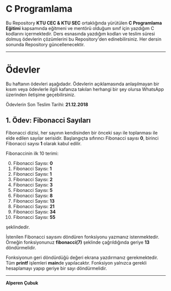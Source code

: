 # C Programlama

Bu Repository **KTU CEC & KTU SEC** ortaklığında yürütülen **C Programlama Eğitimi** kapsamında eğitmeni ve mentörü olduğum sınıf için yazdığım C kodlarını içermektedir. Ders esnasında yazdığım kodları ve teslim süresi dolmuş ödevlerin çözümlerini bu Repository'den edinebilirsiniz. Her dersin sonunda Repository güncellenecektir.

---

# Ödevler

Bu haftanın ödevleri aşağıdadır. Ödevlerin açıklamasında anlaşılmayan bir kısım veya ödevlerle ilgili kafanıza takılan herhangi bir şey olursa WhatsApp üzerinden iletişime geçebilirsiniz.

Ödevlerin Son Teslim Tarihi: **21.12.2018**

## 1. Ödev: Fibonacci Sayıları

Fibonacci dizisi, her sayının kendisinden bir önceki sayı ile toplanması ile elde edilen sayılar serisidir. Başlangıçta sıfırıncı Fibonacci sayısı **0**, birinci Fibonacci sayısı **1** olarak kabul edilir.

Fibonaccinin ilk 10 terimi:

0. Fibonacci Sayısı: **0**
1. Fibonacci Sayısı: **1**
2. Fibonacci Sayısı: **1**
3. Fibonacci Sayısı: **2**
4. Fibonacci Sayısı: **3**
5. Fibonacci Sayısı: **5**
6. Fibonacci Sayısı: **8**
7. Fibonacci Sayısı: **13**
8. Fibonacci Sayısı: **21**
9. Fibonacci Sayısı: **34**
10. Fibonacci Sayısı: **55**

şeklindedir.

İstenilen Fibonacci sayısını döndüren fonksiyonu yazmanız istenmektedir. Örneğin fonksiyonunuz **fibonacci(7)** şeklinde çağrıldığında geriye **13** döndürmelidir.

Fonksiyonun geri döndürdüğü değeri ekrana yazdırmanız gerekmektedir. Tüm **printf** işlemleri **main**de yapılacaktır. Fonksiyon yalnızca gerekli hesaplamayı yapıp geriye bir sayı döndürmelidir.

---

**Alperen Çubuk**